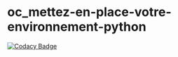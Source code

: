 # oc_mettez-en-place-votre-environnement-python
[![Codacy Badge](https://api.codacy.com/project/badge/Grade/3d67c0cd9fc84079b34a7e751ec3bf72)](https://app.codacy.com/gh/fleuryc/oc_mettez-en-place-votre-environnement-python?utm_source=github.com&utm_medium=referral&utm_content=fleuryc/oc_mettez-en-place-votre-environnement-python&utm_campaign=Badge_Grade_Settings)